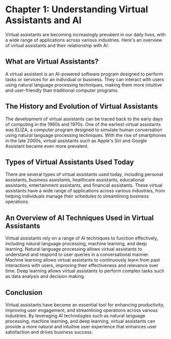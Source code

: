 Chapter 1: Understanding Virtual Assistants and AI
==================================================

Virtual assistants are becoming increasingly prevalent in our daily lives, with a wide range of applications across various industries. Here's an overview of virtual assistants and their relationship with AI:

What are Virtual Assistants?
----------------------------

A virtual assistant is an AI-powered software program designed to perform tasks or services for an individual or business. They can interact with users using natural language processing techniques, making them more intuitive and user-friendly than traditional computer programs.

The History and Evolution of Virtual Assistants
-----------------------------------------------

The development of virtual assistants can be traced back to the early days of computing in the 1960s and 1970s. One of the earliest virtual assistants was ELIZA, a computer program designed to simulate human conversation using natural language processing techniques. With the rise of smartphones in the late 2000s, virtual assistants such as Apple's Siri and Google Assistant became even more prevalent.

Types of Virtual Assistants Used Today
--------------------------------------

There are several types of virtual assistants used today, including personal assistants, business assistants, healthcare assistants, educational assistants, entertainment assistants, and financial assistants. These virtual assistants have a wide range of applications across various industries, from helping individuals manage their schedules to streamlining business operations.

An Overview of AI Techniques Used in Virtual Assistants
-------------------------------------------------------

Virtual assistants rely on a range of AI techniques to function effectively, including natural language processing, machine learning, and deep learning. Natural language processing allows virtual assistants to understand and respond to user queries in a conversational manner. Machine learning allows virtual assistants to continuously learn from past interactions with users, improving their effectiveness and relevance over time. Deep learning allows virtual assistants to perform complex tasks such as data analysis and decision making.

Conclusion
----------

Virtual assistants have become an essential tool for enhancing productivity, improving user engagement, and streamlining operations across various industries. By leveraging AI technologies such as natural language processing, machine learning, and deep learning, virtual assistants can provide a more natural and intuitive user experience that enhances user satisfaction and drives business success.
